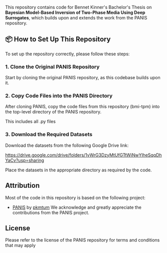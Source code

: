 This repository contains code for Bennet Kinner's Bachelor's Thesis on **Bayesian Model-Based Inversion of Two-Phase Media Using Deep Surrogates**, which builds upon and extends the work from the PANIS repository.

## 📦 How to Set Up This Repository

To set up the repository correctly, please follow these steps:

### 1. Clone the Original PANIS Repository

Start by cloning the original PANIS repository, as this codebase builds upon it. 


### 2️. Copy Code Files into the PANIS Directory

After cloning PANIS, copy the code files from this repository (bmi-tpm) into the top-level directory of the PANIS repository.

This includes all .py files


### 3️. Download the Required Datasets

Download the datasets from the following Google Drive link:

https://drive.google.com/drive/folders/1vWrG3DzyMtUfGTtWiNwYlheSqqDhYaCv?usp=sharing

Place the datasets in the appropriate directory as required by the code.

## Attribution

Most of the code in this repository is based on the following project:

- [PANIS](https://github.com/pkmtum/PANIS) by [pkmtum](https://github.com/pkmtum)
We acknowledge and greatly appreciate the contributions from the PANIS project.

## License

Please refer to the license of the PANIS repository for terms and conditions that may apply


